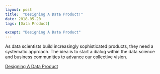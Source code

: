 ```yaml
---
layout: post
title:  "Designing A Data Product!"
date: 2018-05-20
tags: [Data Product]

except: "Designing A Data Product"
---
```


As data scientists build increasingly sophisticated products, they need a systematic approach.
The idea is to start a dialog within the data science and business communities to advance our collective vision.
 
 
[Designing A Data Product](http://enyinnayaijoma.blogspot.com.ng/2016/04/designing-data-product.html)
